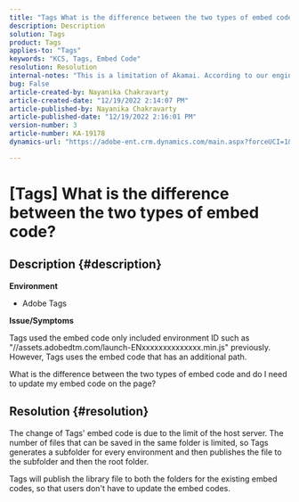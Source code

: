 ```yaml
---
title: "Tags What is the difference between the two types of embed code?"
description: Description
solution: Tags
product: Tags
applies-to: "Tags"
keywords: "KCS, Tags, Embed Code"
resolution: Resolution
internal-notes: "This is a limitation of Akamai. According to our engineer."
bug: False
article-created-by: Nayanika Chakravarty
article-created-date: "12/19/2022 2:14:07 PM"
article-published-by: Nayanika Chakravarty
article-published-date: "12/19/2022 2:16:01 PM"
version-number: 3
article-number: KA-19178
dynamics-url: "https://adobe-ent.crm.dynamics.com/main.aspx?forceUCI=1&pagetype=entityrecord&etn=knowledgearticle&id=208daf63-a77f-ed11-81ac-6045bd006079"

---
```

# [Tags] What is the difference between the two types of embed code?

## Description {#description}


<b>Environment</b>

- Adobe Tags

<b>Issue/Symptoms</b>

Tags used the embed code only included environment ID such as "//assets.adobedtm.com/launch-ENxxxxxxxxxxxxxx.min.js" previously. However, Tags uses the embed code that has an additional path.

What is the difference between the two types of embed code and do I need to update my embed code on the page?


## Resolution {#resolution}


The change of Tags' embed code is due to the limit of the host server. The number of files that can be saved in the same folder is limited, so Tags generates a subfolder for every environment and then publishes the file to the subfolder and then the root folder.

Tags will publish the library file to both the folders for the existing embed codes, so that users don't have to update the embed codes.


